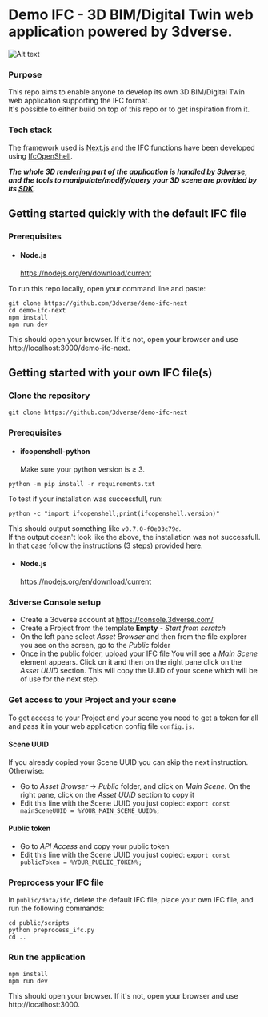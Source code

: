 # Demo IFC - 3D BIM/Digital Twin web application powered by 3dverse.

![Alt text](public/socials/screenshot.png?raw=true)

### Purpose

This repo aims to enable anyone to develop its own 3D BIM/Digital Twin web application supporting the IFC format.\
It's possible to either build on top of this repo or to get inspiration from it.

### Tech stack

The framework used is [Next.js](https://nextjs.org/) and the IFC functions have been developed using [IfcOpenShell](https://ifcopenshell.org/).

***The whole 3D rendering part of the application is handled by [3dverse](https://3dverse.com/), and the tools to manipulate/modify/query your 3D scene are provided by its [SDK](https://docs.3dverse.com/sdk/).***

## Getting started quickly with the default IFC file

### Prerequisites

-   #### Node.js
    https://nodejs.org/en/download/current

To run this repo locally, open your command line and paste:

```
git clone https://github.com/3dverse/demo-ifc-next
cd demo-ifc-next
npm install
npm run dev
```

This should open your browser. If it's not, open your browser and use http://localhost:3000/demo-ifc-next.

## Getting started with your own IFC file(s)

### Clone the repository

```
git clone https://github.com/3dverse/demo-ifc-next
```

### Prerequisites

-   #### ifcopenshell-python
    Make sure your python version is ≥ 3.

```
python -m pip install -r requirements.txt
```

To test if your installation was successfull, run:

```
python -c "import ifcopenshell;print(ifcopenshell.version)"
```

This should output something like `v0.7.0-f0e03c79d`.\
If the output doesn't look like the above, the installation was not successfull. In that case follow the instructions (3 steps) provided [here](https://blenderbim.org/docs-python/ifcopenshell-python/installation.html#pre-built-packages.).

-   #### Node.js
    https://nodejs.org/en/download/current

### 3dverse Console setup

-   Create a 3dverse account at https://console.3dverse.com/
-   Create a Project from the template **Empty** - _Start from scratch_
-   On the left pane select _Asset Browser_ and then from the file explorer you see on the screen, go to the _Public_ folder
-   Once in the public folder, upload your IFC file
    You will see a _Main Scene_ element appears. Click on it and then on the right pane click on the _Asset UUID_ section. This will copy the UUID of your scene which will be of use for the next step.

### Get access to your Project and your scene

To get access to your Project and your scene you need to get a token for all and pass it in your web application config file `config.js`.

#### Scene UUID

If you already copied your Scene UUID you can skip the next instruction. Otherwise:

-   Go to _Asset Browser_ -> _Public_ folder, and click on _Main Scene_. On the right pane, click on the _Asset UUID_ section to copy it
-   Edit this line with the Scene UUID you just copied: `export const mainSceneUUID = %YOUR_MAIN_SCENE_UUID%;`

#### Public token

-   Go to _API Access_ and copy your public token
-   Edit this line with the Scene UUID you just copied: `export const publicToken = %YOUR_PUBLIC_TOKEN%;`

### Preprocess your IFC file

In `public/data/ifc`, delete the default IFC file, place your own IFC file, and run the following commands:

```
cd public/scripts
python preprocess_ifc.py
cd ..
```

### Run the application

```
npm install
npm run dev
```

This should open your browser. If it's not, open your browser and use http://localhost:3000.
